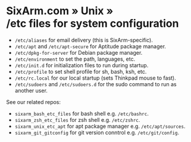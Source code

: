 # SixArm.com » Unix » <br> /etc files for system configuration

  * `/etc/aliases` for email delivery (this is SixArm-specific).
  * `/etc/apt` and `/etc/apt-secure` for Aptitude package manager.
  * `/etc/dpkg-for-server` for Debian package manager.
  * `/etc/environment` to set the path, languages, etc.
  * `/etc/init.d` for initialization files to run during startup.
  * `/etc/profile` to set shell profile for sh, bash, ksh, etc. 
  * `/etc/rc.local` for our local startup (sets Thinkpad mouse to fast).
  * `/etc/sudoers` and `/etc/sudoers.d` for the sudo command to run as another user.

See our related repos:

  * `sixarm_bash_etc_files` for bash shell e.g. `/etc/bashrc`.
  * `sixarm_zsh_etc_files` for zsh shell e.g. `/etc/zshrc`.
  * `sixarm_unix_etc_apt` for apt package manager e.g. `/etc/apt/sources`.
  * `sixarm_git_gitconfig` for git version conntrol e.g. `/etc/git/config`.
